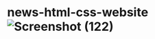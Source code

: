 # news-html-css-website![Screenshot (122)](https://github.com/ommipatil13/news-html-css-website/assets/53828859/5a9e3704-0b72-4741-834e-beae01b128bf)
